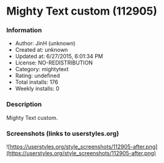 # Mighty Text custom (112905)

### Information
- Author: JinH (unknown)
- Created at: unknown
- Updated at: 6/27/2015, 6:01:34 PM
- License: NO-REDISTRIBUTION
- Category: mightytext
- Rating: undefined
- Total installs: 176
- Weekly installs: 0


### Description
Mighty Text custom.


### Screenshots (links to userstyles.org)
![https://userstyles.org/style_screenshots/112905-after.png](https://userstyles.org/style_screenshots/112905-after.png)


